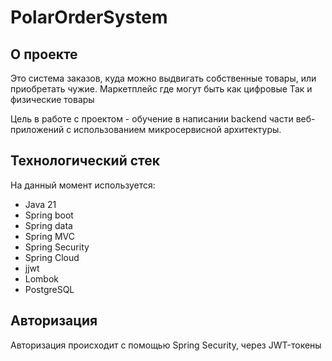 # PolarOrderSystem

## О проекте

Это система заказов, куда можно выдвигать собственные товары, или приобретать чужие. Маркетплейс где могут быть как цифровые
Так и физические товары

Цель в работе с проектом - обучение в написании backend части веб-приложений с использованием микросервисной архитектуры.

## Технологический стек
На данный момент используется:
- Java 21
- Spring boot
- Spring data
- Spring MVC
- Spring Security
- Spring Cloud
- jjwt
- Lombok
- PostgreSQL

## Авторизация
Авторизация происходит с помощью Spring Security, через JWT-токены
